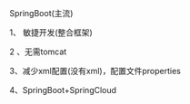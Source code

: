 SpringBoot(主流)

1、 敏捷开发(整合框架)

2 、无需tomcat

3、减少xml配置(没有xml)，配置文件properties

4、SpringBoot+SpringCloud